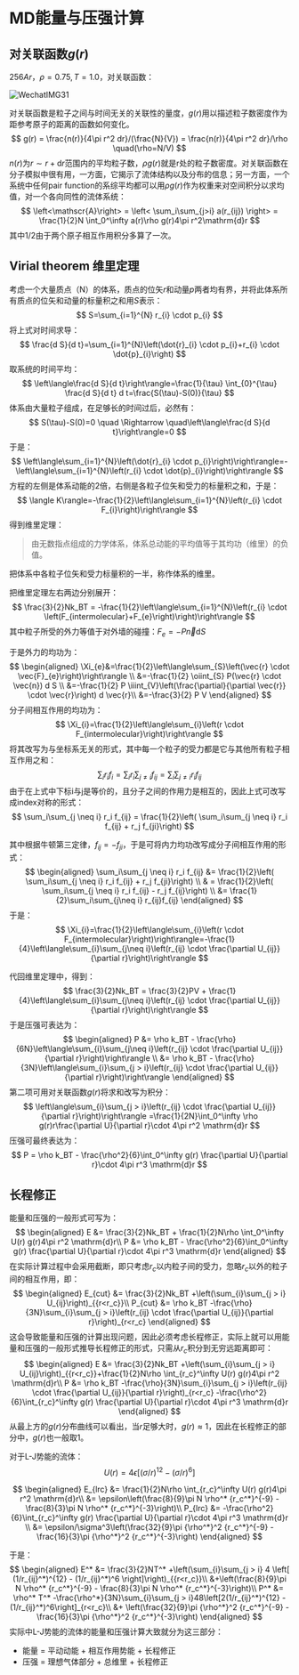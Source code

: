 # MD能量与压强计算

## 对关联函数$g(r)$

$256Ar，\rho=0.75, T = 1.0$，对关联函数：

![WechatIMG31](/Users/santashen/GIT/Shen.Archive/MD能量与压强/WechatIMG31.png)

对关联函数是粒子之间与时间无关的关联性的量度，$g(r)$用以描述粒子数密度作为距参考原子的距离的函数如何变化。
$$
g(r) = \frac{n(r)}{4\pi r^2 dr}/(\frac{N}{V}) = \frac{n(r)}{4\pi r^2 dr}/\rho \quad(\rho=N/V)
$$
$n(r)$为$r\sim r+\mathrm{d}r$范围内的平均粒子数，$\rho g(r)$就是r处的粒子数密度。对关联函数在分子模拟中很有用，一方面，它揭示了流体结构以及分布的信息；另一方面，一个系统中任何pair function的系综平均都可以用$\rho g(r)$作为权重来对空间积分以求均值，对一个各向同性的流体系统：
$$
\left<\mathscr{A}\right> = \left< \sum_i\sum_{j>i} a(r_{ij}) \right> = \frac{1}{2}N \int_0^\infty a(r)\rho g(r)4\pi r^2\mathrm{d}r
$$
其中$1/2$由于两个原子相互作用积分多算了一次。

## Virial theorem 维里定理

考虑一个大量质点（N）的体系，质点的位矢$r$和动量$p$两者均有界，并将此体系所有质点的位矢和动量的标量积之和用$S$表示：
$$
S=\sum_{i=1}^{N} r_{i} \cdot p_{i}
$$
将上式对时间求导：
$$
\frac{d S}{d t}=\sum_{i=1}^{N}\left(\dot{r}_{i} \cdot p_{i}+r_{i} \cdot \dot{p}_{i}\right)
$$
取系统的时间平均：
$$
\left\langle\frac{d S}{d t}\right\rangle=\frac{1}{\tau} \int_{0}^{\tau} \frac{d S}{d t} d t=\frac{S(\tau)-S(0)}{\tau}
$$
体系由大量粒子组成，在足够长的时间过后，必然有：
$$
S(\tau)-S(0)=0 \quad \Rightarrow \quad\left\langle\frac{d S}{d t}\right\rangle=0
$$
于是：
$$
\left\langle\sum_{i=1}^{N}\left(\dot{r}_{i} \cdot p_{i}\right)\right\rangle=-\left\langle\sum_{i=1}^{N}\left(r_{i} \cdot \dot{p}_{i}\right)\right\rangle
$$
方程的左侧是体系动能的2倍，右侧是各粒子位矢和受力的标量积之和，于是：
$$
\langle K\rangle=-\frac{1}{2}\left\langle\sum_{i=1}^{N}\left(r_{i} \cdot F_{i}\right)\right\rangle
$$
得到维里定理：

> 由无数指点组成的力学体系，体系总动能的平均值等于其均功（维里）的负值。  

把体系中各粒子位矢和受力标量积的一半，称作体系的维里。

把维里定理左右两边分别展开：
$$
\frac{3}{2}Nk_BT = -\frac{1}{2}\left\langle\sum_{i=1}^{N}\left(r_{i} \cdot \left(F_{intermolecular}+F_{e}\right)\right)\right\rangle
$$
其中粒子所受的外力等值于对外墙的碰撞：$F_e = -P\vec{n}\mathrm{d}S$

于是外力的均功为：
$$
\begin{aligned}
\Xi_{e}&=\frac{1}{2}\left\langle\sum_{S}\left(\vec{r} \cdot \vec{F}_{e}\right)\right\rangle \\
       &=-\frac{1}{2} \oiint_{S} P(\vec{r} \cdot \vec{n}) d S \\
       &=-\frac{1}{2} P \iiint_{V}\left(\frac{\partial}{\partial \vec{r}} \cdot \vec{r}\right) d \vec{r}\\
       &=-\frac{3}{2} P V
\end{aligned}
$$
分子间相互作用的均功为：
$$
\Xi_{i}=\frac{1}{2}\left\langle\sum_{i}\left(r \cdot F_{intermolecular}\right)\right\rangle
$$
将其改写为与坐标系无关的形式，其中每一个粒子的受力都是它与其他所有粒子相互作用之和：
$$
\sum_i r_i f_i = \sum_i r_i \sum_{j \neq i} f_{ij} = \sum_i\sum_{j \neq i} r_i  f_{ij}
$$
由于在上式中下标i与j是等价的，且分子之间的作用力是相互的，因此上式可改写成index对称的形式：
$$
\sum_i\sum_{j \neq i} r_i  f_{ij} = \frac{1}{2}\left( \sum_i\sum_{j \neq i} r_i  f_{ij} + r_j f_{ji}\right)
$$

其中根据牛顿第三定律，$f_{ij} = -f_{ji}$，于是可将内力均功改写成分子间相互作用的形式：
$$
\begin{aligned}
\sum_i\sum_{j \neq i} r_i  f_{ij} &= \frac{1}{2}\left( \sum_i\sum_{j \neq i} r_i  f_{ij} + r_j f_{ji}\right) \\
& =  \frac{1}{2}\left( \sum_i\sum_{j \neq i} r_i  f_{ij} - r_j f_{ij}\right) \\
&= \frac{1}{2}\sum_i\sum_{j\neq i} r_{ij}f_{ij}
\end{aligned}
$$
于是：
$$
\Xi_{i}=\frac{1}{2}\left\langle\sum_{i}\left(r \cdot F_{intermolecular}\right)\right\rangle=-\frac{1}{4}\left\langle\sum_{i}\sum_{j\neq i}\left(r_{ij} \cdot \frac{\partial U_{ij}}{\partial r}\right)\right\rangle
$$


代回维里定理中，得到：
$$
\frac{3}{2}Nk_BT = \frac{3}{2}PV + \frac{1}{4}\left\langle\sum_{i}\sum_{j\neq i}\left(r_{ij} \cdot \frac{\partial U_{ij}}{\partial r}\right)\right\rangle
$$
于是压强可表达为：
$$
\begin{aligned}
P &= \rho k_BT - \frac{\rho}{6N}\left\langle\sum_{i}\sum_{j\neq i}\left(r_{ij} \cdot \frac{\partial U_{ij}}{\partial r}\right)\right\rangle \\
&= \rho k_BT - \frac{\rho}{3N}\left\langle\sum_{i}\sum_{j > i}\left(r_{ij} \cdot \frac{\partial U_{ij}}{\partial r}\right)\right\rangle
\end{aligned}
$$
第二项可用对关联函数$g(r)$将求和改写为积分：
$$
\left\langle\sum_{i}\sum_{j > i}\left(r_{ij} \cdot \frac{\partial U_{ij}}{\partial r}\right)\right\rangle =\frac{1}{2N}\int_0^\infty \rho g(r)r\frac{\partial U}{\partial r}\cdot 4\pi r^2 \mathrm{d}r
$$
压强可最终表达为：
$$
P = \rho k_BT - \frac{\rho^2}{6}\int_0^\infty g(r) \frac{\partial U}{\partial r}\cdot 4\pi r^3 \mathrm{d}r
$$

## 长程修正

能量和压强的一般形式可写为：
$$
\begin{aligned}
E &= \frac{3}{2}Nk_BT + \frac{1}{2}N\rho \int_0^\infty U(r) g(r)4\pi r^2 \mathrm{d}r\\
P &= \rho k_BT - \frac{\rho^2}{6}\int_0^\infty g(r) \frac{\partial U}{\partial r}\cdot 4\pi r^3 \mathrm{d}r
\end{aligned}
$$
在实际计算过程中会采用截断，即只考虑$r_c$以内粒子间的受力，忽略$r_c$以外的粒子间的相互作用，即：
$$
\begin{aligned}
E_{cut} &= \frac{3}{2}Nk_BT +\left(\sum_{i}\sum_{j > i} U_{ij}\right)_{{r<r_c}}\\
P_{cut} &= \rho k_BT -\frac{\rho}{3N}\sum_{i}\sum_{j > i}\left(r_{ij} \cdot \frac{\partial U_{ij}}{\partial r}\right)_{r<r_c}
\end{aligned}
$$
这会导致能量和压强的计算出现问题，因此必须考虑长程修正，实际上就可以用能量和压强的一般形式推导长程修正的形式，只需从$r_c$积分到无穷远距离即可：
$$
\begin{aligned}
E &= \frac{3}{2}Nk_BT +\left(\sum_{i}\sum_{j > i} U_{ij}\right)_{{r<r_c}}+\frac{1}{2}N\rho \int_{r_c}^\infty U(r) g(r)4\pi r^2 \mathrm{d}r\\
P &= \rho k_BT -\frac{\rho}{3N}\sum_{i}\sum_{j > i}\left(r_{ij} \cdot \frac{\partial U_{ij}}{\partial r}\right)_{r<r_c} -\frac{\rho^2}{6}\int_{r_c}^\infty g(r) \frac{\partial U}{\partial r}\cdot 4\pi r^3 \mathrm{d}r
\end{aligned}
$$
从最上方的$g(r)$分布曲线可以看出，当$r$足够大时，$g(r)\approx 1$，因此在长程修正的部分中，$g(r)$也一般取1。

对于L-J势能的流体：
$$
U(r) = 4\epsilon \left[ (\sigma/r)^{12} - (\sigma/r)^6 \right]
$$

$$
\begin{aligned}
E_{lrc} &= \frac{1}{2}N\rho \int_{r_c}^\infty U(r) g(r)4\pi r^2 \mathrm{d}r\\
&= \epsilon\left(\frac{8}{9}\pi N \rho^* {r_c^*}^{-9} - \frac{8}{3}\pi N \rho^* {r_c^*}^{-3}\right)\\
P_{lrc} &= -\frac{\rho^2}{6}\int_{r_c}^\infty g(r) \frac{\partial U}{\partial r}\cdot 4\pi r^3 \mathrm{d}r \\
&= \epsilon/\sigma^3\left(\frac{32}{9}\pi {\rho^*}^2 {r_c^*}^{-9} - \frac{16}{3}\pi {\rho^*}^2 {r_c^*}^{-3}\right)
\end{aligned}
$$

于是：
$$
\begin{aligned}
E^* &= \frac{3}{2}NT^* +\left(\sum_{i}\sum_{j > i} 4 \left[ (1/r_{ij}^*)^{12} - (1/r_{ij}^*)^6 \right]\right)_{{r<r_c}}\\
&+\left(\frac{8}{9}\pi N \rho^* {r_c^*}^{-9} - \frac{8}{3}\pi N \rho^* {r_c^*}^{-3}\right)\\
P^* &= \rho^* T^* -\frac{\rho^*}{3N}\sum_{i}\sum_{j > i}48\left[2(1/r_{ij}^*)^{12} - (1/r_{ij}^*)^6\right]_{r<r_c}\\
&+ \left(\frac{32}{9}\pi {\rho^*}^2 {r_c^*}^{-9} - \frac{16}{3}\pi {\rho^*}^2 {r_c^*}^{-3}\right)
\end{aligned}
$$
实际中L-J势能的流体的能量和压强计算大致就分为这三部分：

- 能量 = 平动动能 + 相互作用势能 + 长程修正
- 压强 = 理想气体部分 + 总维里 + 长程修正